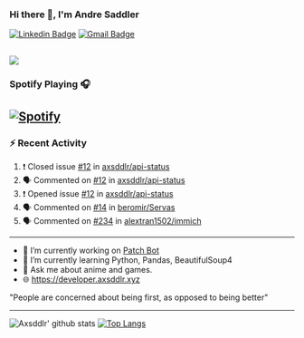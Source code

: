 ### Hi there 👋, I'm Andre Saddler
[![Linkedin Badge](https://img.shields.io/badge/-andrexsaddler-blue?style=flat-square&logo=Linkedin&logoColor=white&link=https://www.linkedin.com/in/andrexsaddler/)](https://www.linkedin.com/in/andrexsaddler/)
[![Gmail Badge](https://img.shields.io/badge/-contact@rehkloos.com-c14438?style=flat-square&logo=Gmail&logoColor=white&link=mailto:contact@rehkloos.com)](mailto:contact@rehkloos.com)

![](https://komarev.com/ghpvc/?username=axsddlr&color=dc143c)
---
### Spotify Playing 🎧

[![Spotify](https://novatorem.rehkloos.vercel.app/api/spotify)](https://open.spotify.com/user/Rehkloos)
---

### :zap: Recent Activity

<!--START_SECTION:activity-->
1. ❗️ Closed issue [#12](https://github.com/axsddlr/api-status/issues/12) in [axsddlr/api-status](https://github.com/axsddlr/api-status)
2. 🗣 Commented on [#12](https://github.com/axsddlr/api-status/issues/12) in [axsddlr/api-status](https://github.com/axsddlr/api-status)
3. ❗️ Opened issue [#12](https://github.com/axsddlr/api-status/issues/12) in [axsddlr/api-status](https://github.com/axsddlr/api-status)
4. 🗣 Commented on [#14](https://github.com/beromir/Servas/issues/14) in [beromir/Servas](https://github.com/beromir/Servas)
5. 🗣 Commented on [#234](https://github.com/alextran1502/immich/issues/234) in [alextran1502/immich](https://github.com/alextran1502/immich)
<!--END_SECTION:activity-->

---

- 🔭 I’m currently working on [Patch Bot](https://github.com/axsddlr/patch_bot)
- 🌱 I’m currently learning Python, Pandas, BeautifulSoup4
- 💬 Ask me about anime and games.
- 🌐 https://developer.axsddlr.xyz

"People are concerned about being first, as opposed to being better"

---
![Axsddlr' github stats](https://github-readme-stats.vercel.app/api?username=axsddlr&count_private=true)
[![Top Langs](https://github-readme-stats.vercel.app/api/top-langs/?username=axsddlr&layout=compact)](https://github.com/anuraghazra/github-readme-stats)
